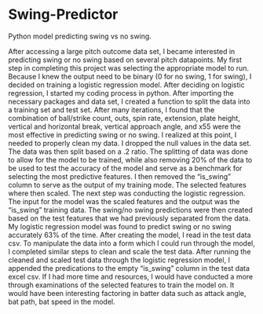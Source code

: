 # Swing-Predictor
Python model predicting swing vs no swing. 

After accessing a large pitch outcome data set, I became interested in predicting swing or no swing based on several pitch datapoints. 
My first step in completing this project was selecting the appropriate model to run. Because I knew the output need to be binary (0 for no swing, 1 for swing), I decided on training a logistic regression model. 
After deciding on logistic regression, I started my coding process in python. After importing the necessary packages and data set, I created a function to split the data into a training set and test set.  After many iterations, I found that the combination of ball/strike count, outs, spin rate, extension, plate height, vertical and horizontal break, vertical approach angle, and x55 were the most effective in predicting swing or no swing. 
I realized at this point, I needed to properly clean my data. I dropped the null values in the data set. The data was then split based on a .2 ratio. The splitting of data was done to allow for the model to be trained, while also removing 20% of the data to be used to test the accuracy of the model and serve as a benchmark for selecting the most predictive features.  I then removed the “is_swing” column to serve as the output of my training mode. The selected features where then scaled. 
The next step was conducting the logistic regression.  The input for the model was the scaled features and the output was the “is_swing” training data. The swing/no swing predictions were then created based on the test features that we had previously separated from the data. My logistic regression model was found to predict swing or no swing accurately 63% of the time. 
After creating the model, I read in the test data csv. To manipulate the data into a form which I could run through the model, I completed similar steps to clean and scale the test data. After running the cleaned and scaled test data through the logistic regression model, I appended the predications to the empty “is_swing” column in the test data excel csv. 
If I had more time and resources, I would have conducted a more through examinations of the selected features to train the model on. It would have been interesting factoring in batter data such as attack angle, bat path, bat speed in the model.  

